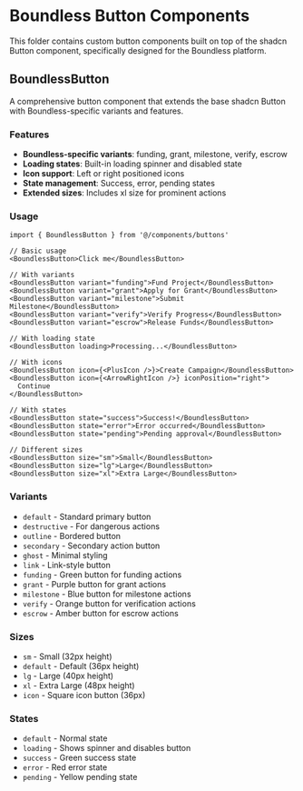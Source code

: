 # Boundless Button Components

This folder contains custom button components built on top of the shadcn Button component, specifically designed for the Boundless platform.

## BoundlessButton

A comprehensive button component that extends the base shadcn Button with Boundless-specific variants and features.

### Features

- **Boundless-specific variants**: funding, grant, milestone, verify, escrow
- **Loading states**: Built-in loading spinner and disabled state
- **Icon support**: Left or right positioned icons
- **State management**: Success, error, pending states
- **Extended sizes**: Includes xl size for prominent actions

### Usage

```tsx
import { BoundlessButton } from '@/components/buttons'

// Basic usage
<BoundlessButton>Click me</BoundlessButton>

// With variants
<BoundlessButton variant="funding">Fund Project</BoundlessButton>
<BoundlessButton variant="grant">Apply for Grant</BoundlessButton>
<BoundlessButton variant="milestone">Submit Milestone</BoundlessButton>
<BoundlessButton variant="verify">Verify Progress</BoundlessButton>
<BoundlessButton variant="escrow">Release Funds</BoundlessButton>

// With loading state
<BoundlessButton loading>Processing...</BoundlessButton>

// With icons
<BoundlessButton icon={<PlusIcon />}>Create Campaign</BoundlessButton>
<BoundlessButton icon={<ArrowRightIcon />} iconPosition="right">
  Continue
</BoundlessButton>

// With states
<BoundlessButton state="success">Success!</BoundlessButton>
<BoundlessButton state="error">Error occurred</BoundlessButton>
<BoundlessButton state="pending">Pending approval</BoundlessButton>

// Different sizes
<BoundlessButton size="sm">Small</BoundlessButton>
<BoundlessButton size="lg">Large</BoundlessButton>
<BoundlessButton size="xl">Extra Large</BoundlessButton>
```

### Variants

- `default` - Standard primary button
- `destructive` - For dangerous actions
- `outline` - Bordered button
- `secondary` - Secondary action button
- `ghost` - Minimal styling
- `link` - Link-style button
- `funding` - Green button for funding actions
- `grant` - Purple button for grant actions
- `milestone` - Blue button for milestone actions
- `verify` - Orange button for verification actions
- `escrow` - Amber button for escrow actions

### Sizes

- `sm` - Small (32px height)
- `default` - Default (36px height)
- `lg` - Large (40px height)
- `xl` - Extra Large (48px height)
- `icon` - Square icon button (36px)

### States

- `default` - Normal state
- `loading` - Shows spinner and disables button
- `success` - Green success state
- `error` - Red error state
- `pending` - Yellow pending state 
